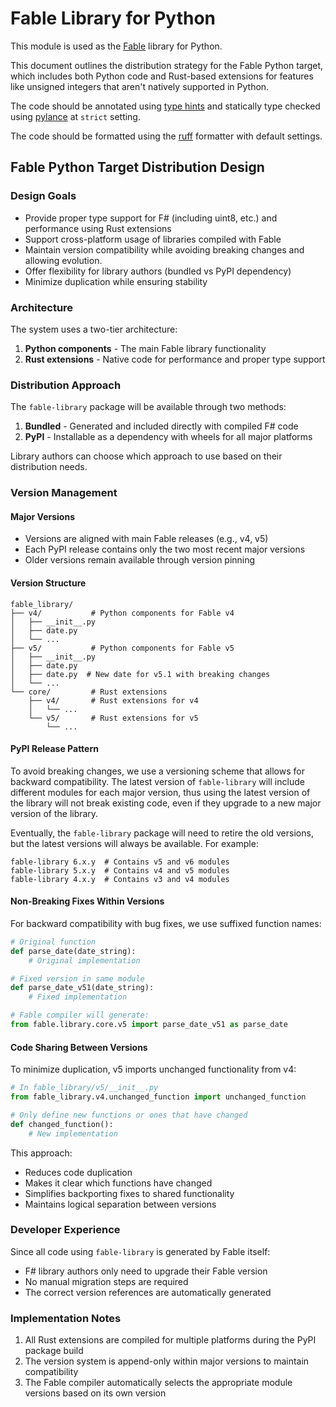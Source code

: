 # Fable Library for Python

This module is used as the [Fable](https://fable.io/) library for Python.

This document outlines the distribution strategy for the Fable Python
target, which includes both Python code and Rust-based extensions for
features like unsigned integers that aren't natively supported in
Python.

The code should be annotated using [type
hints](https://docs.python.org/3/library/typing.html) and statically
type checked using
[pylance](https://marketplace.visualstudio.com/items?itemName=ms-python.vscode-pylance)
at `strict` setting.

The code should be formatted using the
[ruff](https://docs.astral.sh/ruff/) formatter with default settings.

## Fable Python Target Distribution Design

### Design Goals

- Provide proper type support for F# (including uint8, etc.) and
  performance using Rust extensions
- Support cross-platform usage of libraries compiled with Fable
- Maintain version compatibility while avoiding breaking changes and allowing evolution.
- Offer flexibility for library authors (bundled vs PyPI dependency)
- Minimize duplication while ensuring stability

### Architecture

The system uses a two-tier architecture:

1. **Python components** - The main Fable library functionality
2. **Rust extensions** - Native code for performance and proper type support

### Distribution Approach

The `fable-library` package will be available through two methods:

1. **Bundled** - Generated and included directly with compiled F# code
2. **PyPI** - Installable as a dependency with wheels for all major platforms

Library authors can choose which approach to use based on their distribution needs.

### Version Management

#### Major Versions

- Versions are aligned with main Fable releases (e.g., v4, v5)
- Each PyPI release contains only the two most recent major versions
- Older versions remain available through version pinning

#### Version Structure

```text
fable_library/
├── v4/           # Python components for Fable v4
│   ├── __init__.py
│   ├── date.py
│   └── ...
├── v5/           # Python components for Fable v5
│   ├── __init__.py
│   ├── date.py
│   ├── date.py  # New date for v5.1 with breaking changes
│   └── ...
└── core/         # Rust extensions
    ├── v4/       # Rust extensions for v4
    │   └── ...
    └── v5/       # Rust extensions for v5
        └── ...
```

#### PyPI Release Pattern

To avoid breaking changes, we use a versioning scheme that allows for
backward compatibility. The latest version of `fable-library` will
include different modules for each major version, thus using the latest
version of the library will not break existing code, even if they
upgrade to a new major version of the library.

Eventually, the `fable-library` package will need to retire the old
versions, but the latest versions will always be available. For
example:

```text
fable-library 6.x.y  # Contains v5 and v6 modules
fable-library 5.x.y  # Contains v4 and v5 modules
fable-library 4.x.y  # Contains v3 and v4 modules
```

#### Non-Breaking Fixes Within Versions

For backward compatibility with bug fixes, we use suffixed function
names:

```python
# Original function
def parse_date(date_string):
    # Original implementation

# Fixed version in same module
def parse_date_v51(date_string):
    # Fixed implementation

# Fable compiler will generate:
from fable.library.core.v5 import parse_date_v51 as parse_date
```

#### Code Sharing Between Versions

To minimize duplication, v5 imports unchanged functionality from v4:

```python
# In fable_library/v5/__init__.py
from fable_library.v4.unchanged_function import unchanged_function

# Only define new functions or ones that have changed
def changed_function():
    # New implementation
```

This approach:

- Reduces code duplication
- Makes it clear which functions have changed
- Simplifies backporting fixes to shared functionality
- Maintains logical separation between versions

### Developer Experience

Since all code using `fable-library` is generated by Fable itself:

- F# library authors only need to upgrade their Fable version
- No manual migration steps are required
- The correct version references are automatically generated

### Implementation Notes

1. All Rust extensions are compiled for multiple platforms during the PyPI package build
2. The version system is append-only within major versions to maintain compatibility
3. The Fable compiler automatically selects the appropriate module versions based on its own version
